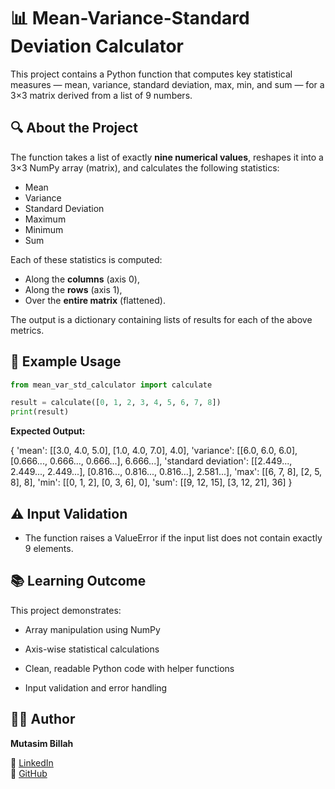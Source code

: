 # 📊 Mean-Variance-Standard Deviation Calculator

This project contains a Python function that computes key statistical measures — mean, variance, standard deviation, max, min, and sum — for a 3×3 matrix derived from a list of 9 numbers.

## 🔍 About the Project

The function takes a list of exactly **nine numerical values**, reshapes it into a 3×3 NumPy array (matrix), and calculates the following statistics:
- Mean
- Variance
- Standard Deviation
- Maximum
- Minimum
- Sum

Each of these statistics is computed:
- Along the **columns** (axis 0),
- Along the **rows** (axis 1),
- Over the **entire matrix** (flattened).

The output is a dictionary containing lists of results for each of the above metrics.


## 🧮 Example Usage

```python
from mean_var_std_calculator import calculate

result = calculate([0, 1, 2, 3, 4, 5, 6, 7, 8])
print(result)
```
**Expected Output:**

{
  'mean': [[3.0, 4.0, 5.0], [1.0, 4.0, 7.0], 4.0],
  'variance': [[6.0, 6.0, 6.0], [0.666..., 0.666..., 0.666...], 6.666...],
  'standard deviation': [[2.449..., 2.449..., 2.449...], [0.816..., 0.816..., 0.816...], 2.581...],
  'max': [[6, 7, 8], [2, 5, 8], 8],
  'min': [[0, 1, 2], [0, 3, 6], 0],
  'sum': [[9, 12, 15], [3, 12, 21], 36]
}

## ⚠️ Input Validation

- The function raises a ValueError if the input list does not contain exactly 9 elements.


## 📚 Learning Outcome

This project demonstrates:

- Array manipulation using NumPy

- Axis-wise statistical calculations

- Clean, readable Python code with helper functions

- Input validation and error handling


## 👨‍💻 Author

**Mutasim Billah**  

🔗 [LinkedIn](https://www.linkedin.com/mmbillah804)  
🔗 [GitHub](https://github.com/mmbillah804)